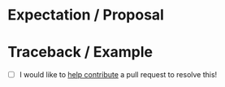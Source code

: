 <!-- Thanks for submitting an issue! Please describe the issue. -->

# Expectation / Proposal

# Traceback / Example

- [ ] I would like to [help contribute](https://AlessandroLollo.github.io/prefect-soda-cloud/#contributing) a pull request to resolve this!
